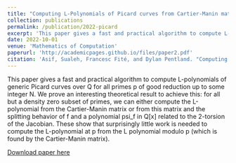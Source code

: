 ```yaml
---
title: "Computing L-Polynomials of Picard curves from Cartier-Manin matrices"
collection: publications
permalink: /publication/2022-picard
excerpt: 'This paper gives a fast and practical algorithm to compute L-polynomials of generic Picard curves over Q for all primes p of good reduction up to some integer N. We prove an interesting theoretical result to achieve this: for all but a density zero subset of primes, we can either compute the L-polynomial from the Cartier-Manin matrix or from this matrix and the splitting behavior of f and a polynomial psi_f in Q[x] related to the 2-torsion of the Jacobian. These show that surprisingly little work is needed to compute the L-polynomial at p from the L polynomial modulo p (which is found by the Cartier-Manin matrix).'
date: 2022-10-01
venue: 'Mathematics of Computation'
paperurl: 'http://academicpages.github.io/files/paper2.pdf'
citation: 'Asif, Sualeh, Francesc Fité, and Dylan Pentland. "Computing 𝐿-polynomials of Picard curves from Cartier–Manin matrices." Mathematics of Computation 91.334 (2022): 943-971.'
---
```

This paper gives a fast and practical algorithm to compute L-polynomials of generic Picard curves over Q for all primes p of good reduction up to some integer N. We prove an interesting theoretical result to achieve this: for all but a density zero subset of primes, we can either compute the L-polynomial from the Cartier-Manin matrix or from this matrix and the splitting behavior of f and a polynomial psi_f in Q[x] related to the 2-torsion of the Jacobian. These show that surprisingly little work is needed to compute the L-polynomial at p from the L polynomial modulo p (which is found by the Cartier-Manin matrix).

[Download paper here](http://academicpages.github.io/files/paper2.pdf)